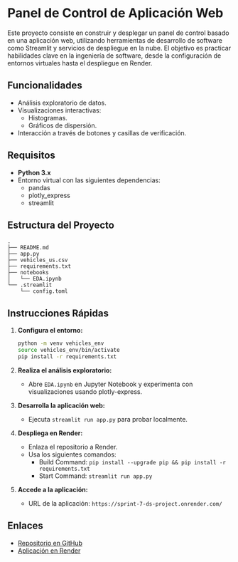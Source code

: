 # Panel de Control de Aplicación Web

Este proyecto consiste en construir y desplegar un panel de control basado en una aplicación web, utilizando herramientas de desarrollo de software como Streamlit y servicios de despliegue en la nube. El objetivo es practicar habilidades clave en la ingeniería de software, desde la configuración de entornos virtuales hasta el despliegue en Render.

## Funcionalidades

- Análisis exploratorio de datos.
- Visualizaciones interactivas:
  - Histogramas.
  - Gráficos de dispersión.
- Interacción a través de botones y casillas de verificación.

## Requisitos

- **Python 3.x**
- Entorno virtual con las siguientes dependencias:
  - pandas
  - plotly_express
  - streamlit

## Estructura del Proyecto

```
.
├── README.md
├── app.py
├── vehicles_us.csv
├── requirements.txt
├── notebooks
│   └── EDA.ipynb
└── .streamlit
    └── config.toml
```

## Instrucciones Rápidas

1. **Configura el entorno:**
   ```bash
   python -m venv vehicles_env
   source vehicles_env/bin/activate
   pip install -r requirements.txt
   ```

2. **Realiza el análisis exploratorio:**
   - Abre `EDA.ipynb` en Jupyter Notebook y experimenta con visualizaciones usando plotly-express.

3. **Desarrolla la aplicación web:**
   - Ejecuta `streamlit run app.py` para probar localmente.

4. **Despliega en Render:**
   - Enlaza el repositorio a Render.
   - Usa los siguientes comandos:
     - Build Command: `pip install --upgrade pip && pip install -r requirements.txt`
     - Start Command: `streamlit run app.py`

5. **Accede a la aplicación:**
   - URL de la aplicación: `https://sprint-7-ds-project.onrender.com/`

## Enlaces

- [Repositorio en GitHub](https://github.com/Lloyd-B-Anderson/app.git)
- [Aplicación en Render](https://sprint-7-ds-project.onrender.com/)
